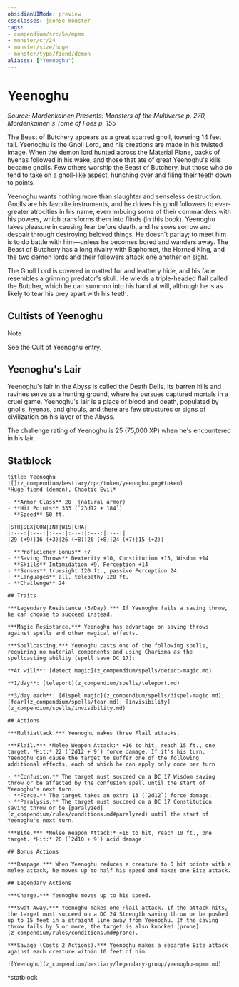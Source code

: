 ```yaml
---
obsidianUIMode: preview
cssclasses: json5e-monster
tags:
- compendium/src/5e/mpmm
- monster/cr/24
- monster/size/huge
- monster/type/fiend/demon
aliases: ["Yeenoghu"]
---
```

# Yeenoghu
*Source: Mordenkainen Presents: Monsters of the Multiverse p. 270, Mordenkainen's Tome of Foes p. 155*  

The Beast of Butchery appears as a great scarred gnoll, towering 14 feet tall. Yeenoghu is the Gnoll Lord, and his creations are made in his twisted image. When the demon lord hunted across the Material Plane, packs of hyenas followed in his wake, and those that ate of great Yeenoghu's kills became gnolls. Few others worship the Beast of Butchery, but those who do tend to take on a gnoll-like aspect, hunching over and filing their teeth down to points.

Yeenoghu wants nothing more than slaughter and senseless destruction. Gnolls are his favorite instruments, and he drives his gnoll followers to ever-greater atrocities in his name, even imbuing some of their commanders with his powers, which transforms them into flinds (in this book). Yeenoghu takes pleasure in causing fear before death, and he sows sorrow and despair through destroying beloved things. He doesn't parlay; to meet him is to do battle with him—unless he becomes bored and wanders away. The Beast of Butchery has a long rivalry with Baphomet, the Horned King, and the two demon lords and their followers attack one another on sight.

The Gnoll Lord is covered in matted fur and leathery hide, and his face resembles a grinning predator's skull. He wields a triple-headed flail called the Butcher, which he can summon into his hand at will, although he is as likely to tear his prey apart with his teeth.

## Cultists of Yeenoghu

> [!note]
> See the Cult of Yeenoghu entry.

## Yeenoghu's Lair

Yeenoghu's lair in the Abyss is called the Death Dells. Its barren hills and ravines serve as a hunting ground, where he pursues captured mortals in a cruel game. Yeenoghu's lair is a place of blood and death, populated by [gnolls](z_compendium/bestiary/humanoid/gnoll.md), [hyenas](z_compendium/bestiary/beast/hyena.md), and [ghouls](z_compendium/bestiary/undead/ghoul.md), and there are few structures or signs of civilization on his layer of the Abyss.

The challenge rating of Yeenoghu is 25 (75,000 XP) when he's encountered in his lair.

## Statblock

```ad-statblock
title: Yeenoghu
![](z_compendium/bestiary/npc/token/yeenoghu.png#token)
*Huge fiend (demon), Chaotic Evil*

- **Armor Class** 20  (natural armor)
- **Hit Points** 333 (`23d12 + 184`)
- **Speed** 50 ft.

|STR|DEX|CON|INT|WIS|CHA|
|:---:|:---:|:---:|:---:|:---:|:---:|
|29 (+9)|16 (+3)|26 (+8)|26 (+8)|24 (+7)|15 (+2)|

- **Proficiency Bonus** +7
- **Saving Throws** Dexterity +10, Constitution +15, Wisdom +14
- **Skills** Intimidation +9, Perception +14
- **Senses** truesight 120 ft., passive Perception 24
- **Languages** all, telepathy 120 ft.
- **Challenge** 24

## Traits

***Legendary Resistance (3/Day).*** If Yeenoghu fails a saving throw, he can choose to succeed instead.

***Magic Resistance.*** Yeenoghu has advantage on saving throws against spells and other magical effects.

***Spellcasting.*** Yeenoghu casts one of the following spells, requiring no material components and using Charisma as the spellcasting ability (spell save DC 17):

**At will**: [detect magic](z_compendium/spells/detect-magic.md)

**1/day**: [teleport](z_compendium/spells/teleport.md)

**3/day each**: [dispel magic](z_compendium/spells/dispel-magic.md), [fear](z_compendium/spells/fear.md), [invisibility](z_compendium/spells/invisibility.md)

## Actions

***Multiattack.*** Yeenoghu makes three Flail attacks.

***Flail.*** *Melee Weapon Attack:* +16 to hit, reach 15 ft., one target. *Hit:* 22 (`2d12 + 9`) force damage. If it's his turn, Yeenoghu can cause the target to suffer one of the following additional effects, each of which he can apply only once per turn

- **Confusion.** The target must succeed on a DC 17 Wisdom saving throw or be affected by the confusion spell until the start of Yeenoghu's next turn.  
- **Force.** The target takes an extra 13 (`2d12`) force damage.  
- **Paralysis.** The target must succeed on a DC 17 Constitution saving throw or be [paralyzed](z_compendium/rules/conditions.md#paralyzed) until the start of Yeenoghu's next turn.  

***Bite.*** *Melee Weapon Attack:* +16 to hit, reach 10 ft., one target. *Hit:* 20 (`2d10 + 9`) acid damage.

## Bonus Actions

***Rampage.*** When Yeenoghu reduces a creature to 0 hit points with a melee attack, he moves up to half his speed and makes one Bite attack.

## Legendary Actions

***Charge.*** Yeenoghu moves up to his speed.

***Swat Away.*** Yeenoghu makes one Flail attack. If the attack hits, the target must succeed on a DC 24 Strength saving throw or be pushed up to 15 feet in a straight line away from Yeenoghu. If the saving throw fails by 5 or more, the target is also knocked [prone](z_compendium/rules/conditions.md#prone).

***Savage (Costs 2 Actions).*** Yeenoghu makes a separate Bite attack against each creature within 10 feet of him.

![Yeenoghu](z_compendium/bestiary/legendary-group/yeenoghu-mpmm.md)
```
^statblock
